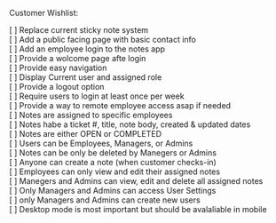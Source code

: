 Customer Wishlist:

[ ] Replace current sticky note system 
<br>
[ ] Add a public facing page with basic contact info
<br>
[ ] Add an employee login to the notes app
<br>
[ ] Provide a wolcome page afte login 
<br>
[ ] Provide easy navigation
<br>
[ ] Display Current user and assigned role
<br>
[ ] Provide a logout option
<br>
[ ] Require users to login at least once per week
<br>
[ ] Provide a way to remote employee access asap if needed
<br>
[ ] Notes are assigned to specific employees
<br>
[ ] Notes habe a ticket #, title, note body, created & updated dates
<br>
[ ] Notes are either OPEN or COMPLETED
<br>
[ ] Users can be Employees, Managers, or Admins
<br>
[ ] Notes can be only be deleted by Manegers or Admins
<br>
[ ] Anyone can create a note (when customer checks-in)
<br>
[ ] Employees can only view and edit their assigned notes 
<br>
[ ] Manegers and Admins can view, edit and delete all assigned notes
<br>
[ ] Only Managers and Admins can access User Settings
<br>
[ ] only Managers and Admins can create new users
<br>
[ ] Desktop mode is most important but should be avalaliable in mobile
<br>
